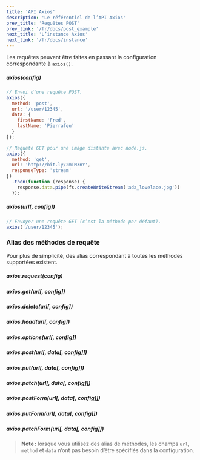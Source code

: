 ```yaml
---
title: 'API Axios'
description: 'Le référentiel de l’API Axios'
prev_title: 'Requêtes POST'
prev_link: '/fr/docs/post_example'
next_title: 'L’instance Axios'
next_link: '/fr/docs/instance'
---
```


Les requêtes peuvent être faites en passant la configuration correspondante à `axios()`.

##### axios(config)

```js
// Envoi d’une requête POST.
axios({
  method: 'post',
  url: '/user/12345',
  data: {
    firstName: 'Fred',
    lastName: 'Pierrafeu'
  }
});
```

```js
// Requête GET pour une image distante avec node.js.
axios({
  method: 'get',
  url: 'http://bit.ly/2mTM3nY',
  responseType: 'stream'
})
  .then(function (response) {
    response.data.pipe(fs.createWriteStream('ada_lovelace.jpg'))
  });
```

##### axios(url[, config])

```js
// Envoyer une requête GET (c’est la méthode par défaut).
axios('/user/12345');
```

### Alias des méthodes de requête

Pour plus de simplicité, des alias correspondant à toutes les méthodes supportées existent.

##### axios.request(config)
##### axios.get(url[, config])
##### axios.delete(url[, config])
##### axios.head(url[, config])
##### axios.options(url[, config])
##### axios.post(url[, data[, config]])
##### axios.put(url[, data[, config]])
##### axios.patch(url[, data[, config]])
##### axios.postForm(url[, data[, config]])
##### axios.putForm(url[, data[, config]])
##### axios.patchForm(url[, data[, config]])

> **Note :** lorsque vous utilisez des alias de méthodes, les champs `url`, `method` et `data` n’ont pas besoin d’être spécifiés dans la configuration.
